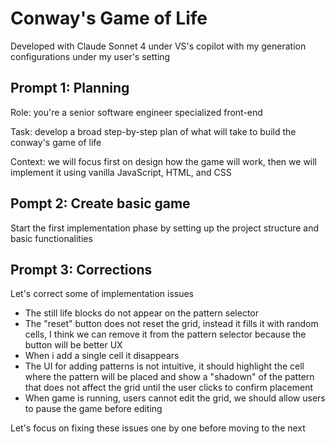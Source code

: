 # Conway's Game of Life

Developed with Claude Sonnet 4 under VS's copilot with my generation
configurations under my user's setting

## Prompt 1: Planning

Role: you're a senior software engineer specialized front-end

Task: develop a broad step-by-step plan of what will take to build the conway's
game of life

Context: we will focus first on design how the game will work, then we will
implement it using vanilla JavaScript, HTML, and CSS

## Pompt 2: Create basic game

Start the first implementation phase by setting up the project structure and
basic functionalities

## Prompt 3: Corrections

Let's correct some of implementation issues

- The still life blocks do not appear on the pattern selector
- The "reset" button does not reset the grid, instead it fills it with random
  cells, I think we can remove it from the pattern selector because the button will be better UX
- When i add a single cell it disappears
- The UI for adding patterns is not intuitive, it should highlight the cell where the pattern will be placed and show a "shadown" of the pattern that does not affect the grid until the user clicks to confirm placement
- When game is running, users cannot edit the grid, we should allow users to pause the game before editing

Let's focus on fixing these issues one by one before moving to the next